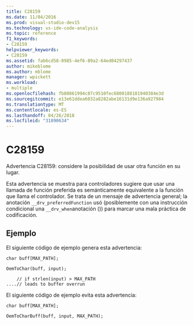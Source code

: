 ```yaml
---
title: C28159
ms.date: 11/04/2016
ms.prod: visual-studio-dev15
ms.technology: vs-ide-code-analysis
ms.topic: reference
f1_keywords:
- C28159
helpviewer_keywords:
- C28159
ms.assetid: fab6cd58-0985-4ef6-89a2-64ed04297437
author: mikeblome
ms.author: mblome
manager: wpickett
ms.workload:
- multiple
ms.openlocfilehash: fb80861994c87c9510fec6800188181940384e3d
ms.sourcegitcommit: e13e61ddea6032a8282abe16131d9e136a927984
ms.translationtype: MT
ms.contentlocale: es-ES
ms.lasthandoff: 04/26/2018
ms.locfileid: "31890634"
---
```

# <a name="c28159"></a>C28159
Advertencia C28159: considere la posibilidad de usar otra función en su lugar.

 Esta advertencia se muestra para controladores sugiere que usar una llamada de función preferida es semánticamente equivalente a la función que llama el controlador. Se trata de un mensaje de advertencia general; la anotación `__drv_preferredFunction` usó (posiblemente con una instrucción condicional una `__drv_when`anotación ()) para marcar una mala práctica de codificación.

## <a name="example"></a>Ejemplo
 El siguiente código de ejemplo genera esta advertencia:

```
char buff[MAX_PATH];

OemToChar(buff, input);

    // if strlen(input) > MAX_PATH
....// leads to buffer overrun
```

 El siguiente código de ejemplo evita esta advertencia:

```
char buff[MAX_PATH];

OemToCharBuff(buff, input, MAX_PATH);
```